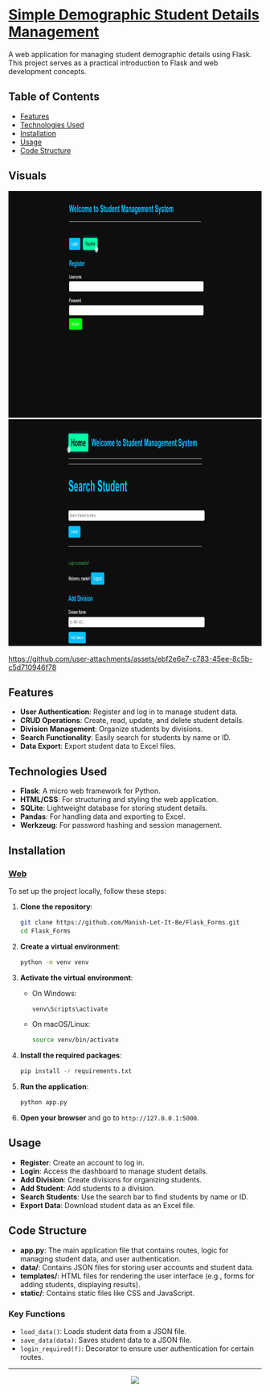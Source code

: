 # [Simple Demographic Student Details Management](https://f-lask-form.vercel.app/)

A web application for managing student demographic details using Flask. This project serves as a practical introduction to Flask and web development concepts.

## Table of Contents

- [Features](#features)
- [Technologies Used](#technologies-used)
- [Installation](#installation)
- [Usage](#usage)
- [Code Structure](#code-structure)

## Visuals

<a href="https://github.com/Manish-Let-It-Be/Flask_Forms">
    <img src="visuals/Landing.jpg" alt="Landing" height="450">
</a>

<a href="https://github.com/Manish-Let-It-Be/Flask_Forms">
    <img src="visuals/Home.jpg" alt="Home" height="450">
</a>

https://github.com/user-attachments/assets/ebf2e6e7-c783-45ee-8c5b-c5d710946f78


## Features

- **User Authentication**: Register and log in to manage student data.
- **CRUD Operations**: Create, read, update, and delete student details.
- **Division Management**: Organize students by divisions.
- **Search Functionality**: Easily search for students by name or ID.
- **Data Export**: Export student data to Excel files.

## Technologies Used

- **Flask**: A micro web framework for Python.
- **HTML/CSS**: For structuring and styling the web application.
- **SQLite**: Lightweight database for storing student details.
- **Pandas**: For handling data and exporting to Excel.
- **Werkzeug**: For password hashing and session management.

## Installation

### [Web](https://f-lask-form.vercel.app/)

To set up the project locally, follow these steps:

1. **Clone the repository**:
   ```bash
   git clone https://github.com/Manish-Let-It-Be/Flask_Forms.git
   cd Flask_Forms
   ```

2. **Create a virtual environment**:
   ```bash
   python -m venv venv
   ```

3. **Activate the virtual environment**:
   - On Windows:
     ```bash
     venv\Scripts\activate
     ```
   - On macOS/Linux:
     ```bash
     source venv/bin/activate
     ```

4. **Install the required packages**:
   ```bash
   pip install -r requirements.txt
   ```

5. **Run the application**:
   ```bash
   python app.py
   ```

6. **Open your browser** and go to `http://127.0.0.1:5000`.

## Usage

- **Register**: Create an account to log in.
- **Login**: Access the dashboard to manage student details.
- **Add Division**: Create divisions for organizing students.
- **Add Student**: Add students to a division.
- **Search Students**: Use the search bar to find students by name or ID.
- **Export Data**: Download student data as an Excel file.

## Code Structure

- **app.py**: The main application file that contains routes, logic for managing student data, and user authentication.
- **data/**: Contains JSON files for storing user accounts and student data.
- **templates/**: HTML files for rendering the user interface (e.g., forms for adding students, displaying results).
- **static/**: Contains static files like CSS and JavaScript.

### Key Functions

- `load_data()`: Loads student data from a JSON file.
- `save_data(data)`: Saves student data to a JSON file.
- `login_required(f)`: Decorator to ensure user authentication for certain routes.

---

<p align="center">
  <img src="https://readme-typing-svg.herokuapp.com?font=Fira+Code&pause=1000&color=39FF14&center=true&width=435&lines=Thank+You+For+Checking+!">
</p>

